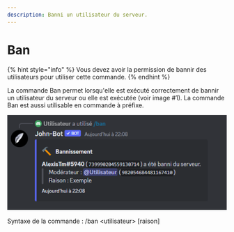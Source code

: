 ```yaml
---
description: Banni un utilisateur du serveur.
---
```


# Ban

{% hint style="info" %}
Vous devez avoir la permission de bannir des utilisateurs pour utiliser cette commande.
{% endhint %}

La commande Ban permet lorsqu'elle est exécuté correctement de bannir un utilisateur du serveur ou elle est exécutée (voir image #1). La commande Ban est aussi utilisable en commande à préfixe.

![Image #1](../../../.gitbook/assets/Ban.png)

Syntaxe de la commande : /ban \<utilisateur> \[raison]
